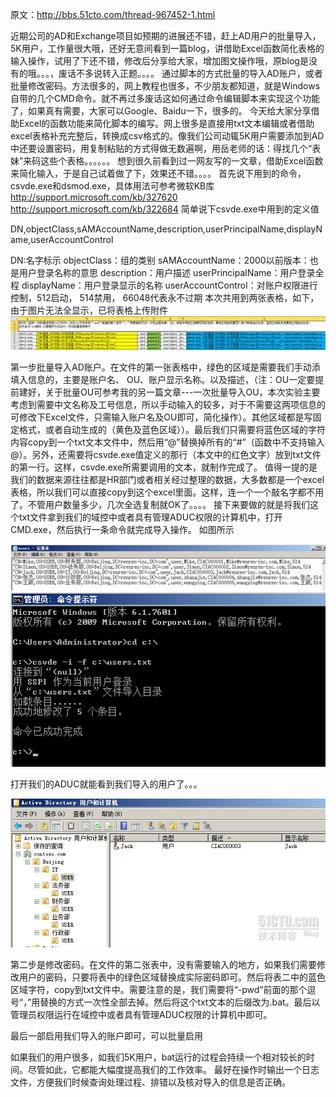 原文：http://bbs.51cto.com/thread-967452-1.html

近期公司的AD和Exchange项目如预期的进展还不错，赶上AD用户的批量导入，5K用户，工作量很大哦，还好无意间看到一篇blog，讲借助Excel函数简化表格的输入操作，试用了下还不错，修改后分享给大家，增加图文操作哦，原blog是没有的哦。。。，废话不多说转入正题。。。。
通过脚本的方式批量的导入AD账户，或者批量修改密码。方法很多的，网上教程也很多，不少朋友都知道，就是Windows自带的几个CMD命令。就不再过多废话这如何通过命令编辑脚本来实现这个功能了，如果真有需要，大家可以Google、Baidu一下，很多的。
今天给大家分享借助Excel的函数功能来简化脚本的编写。网上很多是直接用txt文本编辑或者借助excel表格补充完整后，转换成csv格式的。像我们公司动辄5K用户需要添加到AD中还要设置密码，用复制粘贴的方式得做无数遍啊，用岳老师的话：得找几个“表妹”来码这些个表格。。。。。。
想到很久前看到过一网友写的一文章，借助Excel函数来简化输入，于是自己试着做了下，效果还不错。。。。
首先说下用到的命令，csvde.exe和dsmod.exe，具体用法可参考微软KB库
http://support.microsoft.com/kb/327620
http://support.microsoft.com/kb/322684
简单说下csvde.exe中用到的定义值

DN,objectClass,sAMAccountName,description,userPrincipalName,displayName,userAccountControl

DN:名字标示
objectClass：组的类别
sAMAccountName：2000以前版本：也是用户登录名称的意思
description：用户描述
userPrincipalName：用户登录全程
displayName：用户登录显示的名称
userAccountControl：对账户权限进行控制，512启动， 514禁用， 66048代表永不过期
本次共用到两张表格，如下，由于图片无法全显示，已将表格上传附件
![](Pic/401810_1325495168yte6.jpg)

第一步批量导入AD账户。在文件的第一张表格中，绿色的区域是需要我们手动添填入信息的，主要是账户名、 OU、账户显示名称。以及描述，（注：OU一定要提前建好，关于批量OU可参考我的另一篇文章---一次批量导入OU，本次实验主要考虑到需要中文名称及工号信息，所以手动输入的较多，对于不需要这两项信息的可修改下Excel文件，只需输入账户名及OU即可，简化操作）。其他区域都是写固定格式，或者自动生成的（黄色及蓝色区域））。最后我们只需要将蓝色区域的字符内容copy到一个txt文本文件中，然后用“@”替换掉所有的“#”（函数中不支持输入@）。另外，还需要将csvde.exe值定义的那行（本文中的红色文字）放到txt文件的第一行。这样，csvde.exe所需要调用的文本，就制作完成了。
值得一提的是我们的数据来源往往都是HR部门或者相关经过整理的数据，大多数都是一个excel表格，所以我们可以直接copy到这个excel里面。这样，连一个一个敲名字都不用了。不管用户数量多少，几次全选复制就OK了。。。。
接下来要做的就是将我们这个txt文件拿到我们的域控中或者具有管理ADUC权限的计算机中，打开CMD.exe，然后执行一条命令就完成导入操作。
如图所示

![](Pic/401810_1325495170uCR5.jpg)
![](Pic/401810_1325495171Gqs9.png)

打开我们的ADUC就能看到我们导入的用户了。。。

![](Pic/170847973.jpg)

第二步是修改密码。在文件的第二张表中，没有需要输入的地方，如果我们需要修改用户的密码，只要将表中的绿色区域替换成实际密码即可。然后将表二中的蓝色区域字符，copy到txt文件中。需要注意的是，我们需要将“-pwd”前面的那个逗号“，”用替换的方式一次性全部去掉。然后将这个txt文本的后缀改为.bat。最后以管理员权限运行在域控中或者具有管理ADUC权限的计算机中即可。


最后一部启用我们导入的账户即可，可以批量启用


如果我们的用户很多，如我们5K用户，bat运行的过程会持续一个相对较长的时间。尽管如此，它都能大幅度提高我们的工作效率。
最好在操作时输出一个日志文件，方便我们时候查询处理过程、排错以及核对导入的信息是否正确。 
